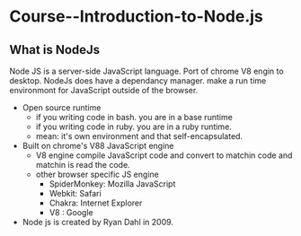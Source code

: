 # Course--Introduction-to-Node.js
## What is NodeJs
Node JS is a server-side JavaScript language. Port of chrome V8 engin to desktop. NodeJs does have a dependancy manager. make a run time environmont for JavaScript outside of the browser.
- Open source runtime
	- if you writing code in bash. you are in a base runtime
	- if you writing code in ruby. you are in a ruby runtime.
	- mean: it's own environment and that self-encapsulated.
- Built on chrome's V88 JavaScript engine
	- V8 engine compile JavaScript code and convert to matchin code and matchin is read the code.
	- other browser specific JS engine
		- SpiderMonkey: Mozilla JavaScript
		- Webkit: Safari
		- Chakra: Internet Explorer
		- V8 : Google
- Node js is created by Ryan Dahl in 2009.



